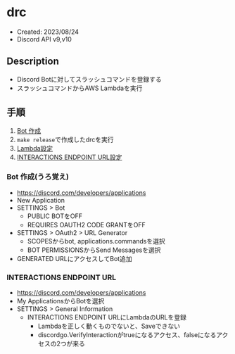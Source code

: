 # drc

- Created: 2023/08/24
- Discord API v9,v10

## Description

- Discord Botに対してスラッシュコマンドを登録する
- スラッシュコマンドからAWS Lambdaを実行

## 手順

1. [Bot 作成](#bot-作成)
2. `make release`で作成したdrcを実行
3. [Lambda設定](https://github.com/jsbry/dal)
4. [INTERACTIONS ENDPOINT URL設定](#interactions-endpoint-url)

### Bot 作成(うろ覚え)

- <https://discord.com/developers/applications>
- New Application
- SETTINGS > Bot
    - PUBLIC BOTをOFF
    - REQUIRES OAUTH2 CODE GRANTをOFF
- SETTINGS > OAuth2 > URL Generator
    - SCOPESからbot, applications.commandsを選択
    - BOT PERMISSIONSからSend Messagesを選択
- GENERATED URLにアクセスしてBot追加

### INTERACTIONS ENDPOINT URL

- <https://discord.com/developers/applications>
- My ApplicationsからBotを選択
- SETTINGS > General Information
    - INTERACTIONS ENDPOINT URLにLambdaのURLを登録
        - Lambdaを正しく動くものでないと、Saveできない
        - discordgo.VerifyInteractionがtrueになるアクセス、falseになるアクセスの2つが来る
